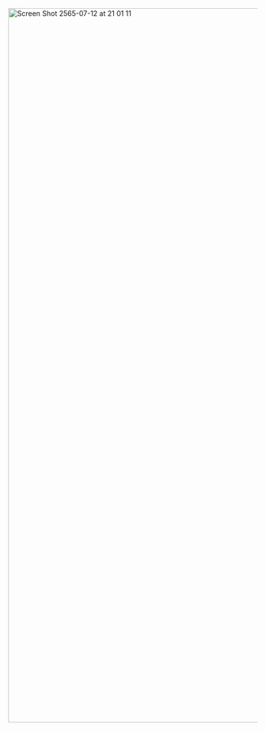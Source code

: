 <img width="1440" alt="Screen Shot 2565-07-12 at 21 01 11" src="https://user-images.githubusercontent.com/10510210/178508532-f29679ba-574f-4845-8201-33982384b93a.png">
